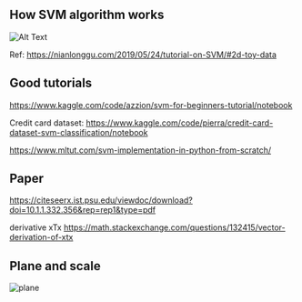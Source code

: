 ## How SVM algorithm works

![Alt Text](https://nianlonggu.github.io/img/2019-05-24-SVM/hyperplane-over-iteration.gif)

Ref: https://nianlonggu.com/2019/05/24/tutorial-on-SVM/#2d-toy-data

## Good tutorials

https://www.kaggle.com/code/azzion/svm-for-beginners-tutorial/notebook

Credit card dataset: https://www.kaggle.com/code/pierra/credit-card-dataset-svm-classification/notebook

https://www.mltut.com/svm-implementation-in-python-from-scratch/

## Paper

https://citeseerx.ist.psu.edu/viewdoc/download?doi=10.1.1.332.356&rep=rep1&type=pdf

derivative xTx https://math.stackexchange.com/questions/132415/vector-derivation-of-xtx

## Plane and scale

![plane](https://user-images.githubusercontent.com/69342162/202852218-74562d74-bb59-49a0-a675-37729f6c8a83.gif)
